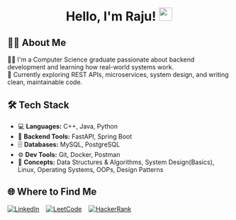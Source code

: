 <h1 align="center">Hello, I'm Raju! <img src="https://media.giphy.com/media/hvRJCLFzcasrR4ia7z/giphy.gif" width="30px"/></h1>



## 🙋‍♂️ About Me

👨‍🎓 I'm a Computer Science graduate passionate about backend development and learning how real-world systems work.  
🚀 Currently exploring REST APIs, microservices, system design, and writing clean, maintainable code.



## 🛠️ Tech Stack

- 💻 **Languages:** C++, Java, Python  
- 🧱 **Backend Tools:** FastAPI, Spring Boot  
- 🗄️ **Databases:** MySQL, PostgreSQL  
- ⚙️ **Dev Tools:** Git, Docker, Postman  
- 🔐 **Concepts:** Data Structures & Algorithms, System Design(Basics), Linux, Operating Systems, OOPs, Design Patterns



## 🌐 Where to Find Me

[![LinkedIn](https://img.shields.io/badge/LinkedIn-0077B5.svg?&style=flat&logo=linkedin&logoColor=white)](https://www.linkedin.com/in/raju-das-sde/)
&nbsp;&nbsp;
[![LeetCode](https://img.shields.io/badge/LeetCode-FFA116?style=flat&logo=leetcode&logoColor=black)](https://leetcode.com/u/AimSnorlax/)
&nbsp;&nbsp;
[![HackerRank](https://img.shields.io/badge/HackerRank-2EC866?style=flat&logo=HackerRank&logoColor=white)](https://www.hackerrank.com/profile/rubix_freak25)
&nbsp;&nbsp;

